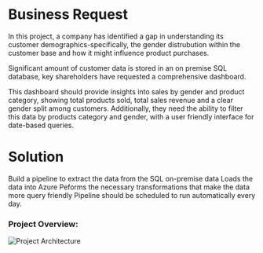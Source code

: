 # Business Request
In this project, a company has identified a gap in understanding its customer demographics-specifically, the gender distrubution within the customer base and how it might influence product purchases.

Significant amount of customer data is stored in an on premise SQL database, key shareholders have requested a comprehensive dashboard.

This dashboard should provide insights into sales by gender and product category, showing total products sold, total sales revenue and a clear gender split among customers. Additionally, they need the ability to filter this data by products category and gender, with a user friendly interface for date-based queries.

# Solution
Build a pipeline to extract the data from the SQL on-premise data
Loads the data into Azure
Peforms the necessary transformations that make the data more query friendly
Pipeline should be scheduled to run automatically every day.

### Project Overview:
![Project Architecture](https://github.com/user-attachments/assets/b955ce86-8694-4704-98e3-4ae73fa48bc2)
